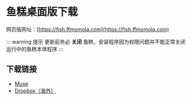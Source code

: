 # 鱼糕桌面版下载

网页版网址：[https://fish.ffmomola.com](https://fish.ffmomola.com)

::: warning 提示
更新前务必 **关闭** 鱼糕，安装程序因为权限问题并不能正常关闭运行中的鱼糕本体程序
:::

## 下载链接
- [Muse](https://musetransfer.com/s/g6zimqefk)
- [Dropbox（海外）](https://www.dropbox.com/sh/bi1k4erccaktiv5/AADhhhXRcqJ_frDiVWK6MqY8a?dl=0)